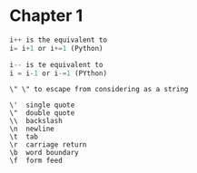 # Chapter 1

```js
i++ is the equivalent to 
i= i+1 or i+=1 (Python)

i-- is te equivalent to
i = i-1 or i-=1 (PYthon)
```

`\" \" to escape from considering as a string`

```
\'	single quote
\"	double quote
\\	backslash
\n	newline
\t	tab
\r	carriage return
\b	word boundary
\f	form feed

```
